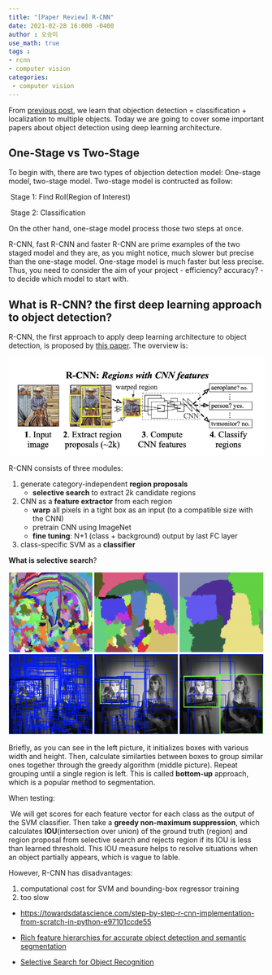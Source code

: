 ```yaml
---
title: "[Paper Review] R-CNN"
date: 2021-02-28 16:000 -0400
author : 오승미
use_math: true
tags :
- rcnn
- computer vision
categories:
 - computer vision
---
```




From [previous post](https://gogl3.github.io/deep-learning/Object-Localization-vs.-Object-Detection-vs.-Semantic-Segmentation-vs.-Instance-Segmentation/), we learn that objection detection = classification + localization to multiple objects. Today we are going to cover some important papers about object detection using deep learning architecture.

## One-Stage vs Two-Stage

To begin with, there are two types of objection detection model: One-stage model, two-stage model. Two-stage model is contructed as follow:

​	Stage 1: Find RoI(Region of Interest) 

​	Stage 2: Classification 

On the other hand, one-stage model process those two steps at once. 

R-CNN, fast R-CNN and faster R-CNN are prime examples of the two staged model and they are, as you might notice, much slower but precise than the one-stage model. One-stage model is much faster but less precise. Thus, you need to consider the aim of your project - efficiency? accuracy? - to decide which model to start with. 



## What is R-CNN? the first deep learning approach to object detection?

R-CNN, the first approach to apply deep learning architecture to object detection, is proposed by [this paper](https://arxiv.org/pdf/1311.2524.pdf). The overview is:

![2021-03-02-rcnn1](/assets/2021-03-02-rcnn1.png)

R-CNN consists of three modules:

1. generate category-independent **region proposals**
   - **selective search** to extract 2k candidate regions
2. CNN as a **feature extractor** from each region
   - **warp** all pixels in a tight box as an input (to a compatible size with the CNN)
   - pretrain CNN using ImageNet
   - **fine tuning**: N+1 (class + background) output by last FC layer
3. class-specific SVM as a **classifier**

**What is selective search**? 

![2021-03-02-rcnn-selective](/assets/2021-03-02-rcnn-selective.png)

Briefly, as you can see in the left picture, it initializes boxes with various width and height. Then, calculate similarties between boxes to group similar ones together through the greedy algorithm (middle picture). Repeat grouping until a single region is left. This is called **bottom-up** approach, which is a popular method to segmentation. 

When testing:

​	We will get scores for each feature vector for each class as the output of the SVM classifier. Then take a **greedy non-maximum suppression**, which calculates **IOU**(intersection over union) of the ground truth (region) and region proposal from selective search and rejects region if its IOU is less than learned threshold. This IOU measure helps to resolve situations when an object partially appears, which is vague to lable. 

However, R-CNN has disadvantages:

1. computational cost for SVM and bounding-box regressor training
2. too slow



- https://towardsdatascience.com/step-by-step-r-cnn-implementation-from-scratch-in-python-e97101ccde55
- [Rich feature hierarchies for accurate object detection and semantic segmentation](https://arxiv.org/pdf/1311.2524.pdf)

- [Selective Search for Object Recognition](http://www.huppelen.nl/publications/selectiveSearchDraft.pdf)

  